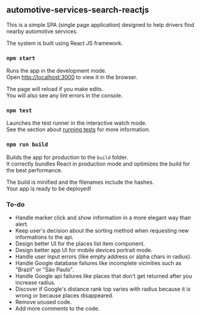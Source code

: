 ## automotive-services-search-reactjs

This is a simple SPA (single page application) designed to help drivers find nearby automotive services.

The system is built using React JS framework.

### `npm start`

Runs the app in the development mode.<br>
Open [http://localhost:3000](http://localhost:3000) to view it in the browser.

The page will reload if you make edits.<br>
You will also see any lint errors in the console.

### `npm test`

Launches the test runner in the interactive watch mode.<br>
See the section about [running tests](#running-tests) for more information.

### `npm run build`

Builds the app for production to the `build` folder.<br>
It correctly bundles React in production mode and optimizes the build for the best performance.

The build is minified and the filenames include the hashes.<br>
Your app is ready to be deployed!

### To-do

 - Handle marker click and show information in a more elegant way than alert.
 - Keep user's decision about the sorting method when requesting new informations to the api.
 - Design better UI for the places list item component.
 - Design better app UI for mobile devices portrait mode.
 - Handle user input errors (like empty address or alpha chars in radius).
 - Handle Google database failures like incomplete vicinities such as "Brazil" or "São Paulo".
 - Handle Google api failures like places that don't get returned after you increase radius.
 - Discover if Google's distance rank top varies with radius because it is wrong or because places disappeared.
 - Remove unused code.
 - Add more comments to the code.
